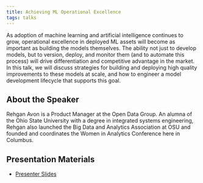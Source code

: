 ```yaml
---
title: Achieving ML Operational Excellence
tags: talks
---
```


As adoption of machine learning and artificial intelligence continues to grow, operational excellence in deployed ML assets will become as important as building the models themselves. The ability not just to develop models, but to version, deploy, and monitor them (and to automate this process) will drive differentiation and competitive advantage in the market. In this talk, we will discuss strategies for building and deploying high quality improvements to these models at scale, and how to engineer a model development lifecycle that supports this goal.
<!--more-->

## About the Speaker

Rehgan Avon is a Product Manager at the Open Data Group. An alumna of the Ohio State University with a degree in integrated systems engineering, Rehgan also launched the Big Data and Analytics Association at OSU and founded and coordinates the Women in Analytics Conference here in Columbus.

## Presentation Materials

  - [Presenter Slides](https://github.com/ColumbusDataScience/speaker-presentations/blob/master/2019/2019-04_ml_operational_excellence/2019-04_ml-operational-excellence.pdf)
